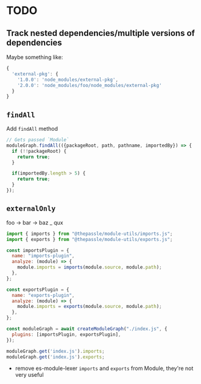 # TODO

## Track nested dependencies/multiple versions of dependencies

Maybe something like:

```js
{ 
  'external-pkg': { 
    '1.0.0': 'node_modules/external-pkg', 
    '2.0.0': 'node_modules/foo/node_modules/external-pkg'
  } 
}
```

## `findAll`

Add `findAll` method

```js
// Gets passed `Module`
moduleGraph.findAll(({packageRoot, path, pathname, importedBy}) => {
  if (!!packageRoot) {
    return true;
  }

  if(importedBy.length > 5) {
    return true;
  }
});
```

## `externalOnly`

foo -> bar -> baz
         \_ qux

```js
import { imports } from "@thepassle/module-utils/imports.js";
import { exports } from "@thepassle/module-utils/exports.js";

const importsPlugin = {
  name: "imports-plugin",
  analyze: (module) => {
    module.imports = imports(module.source, module.path);
  },
};

const exportsPlugin = {
  name: "exports-plugin",
  analyze: (module) => {
    module.imports = exports(module.source, module.path);
  },
};

const moduleGraph = await createModuleGraph("./index.js", {
  plugins: [importsPlugin, exportsPlugin],
});

moduleGraph.get('index.js').imports;
moduleGraph.get('index.js').exports;
```

- remove es-module-lexer `imports` and `exports` from Module, they're not very useful